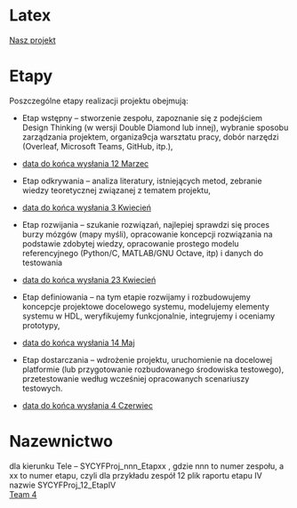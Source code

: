 # Latex
[Nasz projekt](https://www.overleaf.com/3885169223vpdgcpysnhdw#458804)
# Etapy 
Poszczególne etapy realizacji projektu obejmują: 

* Etap wstępny – stworzenie zespołu, zapoznanie się z podejściem Design Thinking (w wersji Double Diamond lub innej), wybranie sposobu zarządzania projektem, organiza9cja warsztatu pracy, dobór narzędzi (Overleaf, Microsoft Teams, GitHub, itp.), 

* [data do końca wysłania 12 Marzec](#data-do-końca-wysłania-12-Marzec)
 
* Etap odkrywania – analiza literatury, istniejących metod, zebranie wiedzy teoretycznej związanej z tematem projektu, 

* [data do końca wysłania 3 Kwiecień](#data-do-końca-wysłania-3-Kwiecień)
  
* Etap rozwijania – szukanie rozwiązań, najlepiej sprawdzi się proces burzy mózgów (mapy myśli), opracowanie koncepcji rozwiązania na podstawie zdobytej wiedzy, opracowanie prostego modelu referencyjnego (Python/C, MATLAB/GNU Octave, itp) i danych do testowania 

* [data do końca wysłania 23 Kwiecień](#data-do-końca-wysłania-23-Kwiecień)
  
* Etap definiowania – na tym etapie rozwijamy i rozbudowujemy koncepcje projektowe docelowego systemu, modelujemy elementy systemu w HDL, weryfikujemy funkcjonalnie, integrujemy i oceniamy prototypy, 

* [data do końca wysłania 14 Maj](#data-do-końca-wysłania-14-Maj)
  
* Etap dostarczania – wdrożenie projektu, uruchomienie na docelowej platformie (lub przygotowanie rozbudowanego środowiska testowego), przetestowanie według wcześniej opracowanych scenariuszy testowych. 

* [data do końca wysłania 4 Czerwiec](#data-do-końca-wysłania-4-Czerwiec)


# Nazewnictwo
dla kierunku Tele    –  SYCYFProj_nnn_Etapxx , gdzie nnn to numer zespołu, a xx to numer etapu, czyli dla przykładu zespół 12 plik raportu etapu IV nazwie SYCYFProj_12_EtapIV  
[Team 4](#Team-4)
